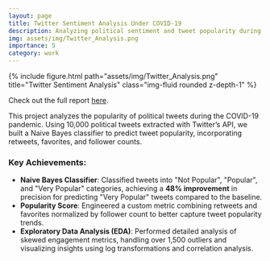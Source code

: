 ```yaml
---
layout: page
title: Twitter Sentiment Analysis Under COVID-19
description: Analyzing political sentiment and tweet popularity during the pandemic.
img: assets/img/Twitter_Analysis.png
importance: 5
category: work
---
```


<div class="row">
    <div class="col-sm mt-3 mt-md-0">
        {% include figure.html path="assets/img/Twitter_Analysis.png" title="Twitter Sentiment Analysis" class="img-fluid rounded z-depth-1" %}
    </div>
</div>

Check out the full report [here](https://drive.google.com/file/d/13YD3Vb4k0vSMUJ0LCmSpLQ4Vg15xQCUG/view?usp=sharing).

This project analyzes the popularity of political tweets during the COVID-19 pandemic. Using 10,000 political tweets extracted with Twitter’s API, we built a Naive Bayes classifier to predict tweet popularity, incorporating retweets, favorites, and follower counts.

### Key Achievements:
- **Naive Bayes Classifier**: Classified tweets into "Not Popular", "Popular", and "Very Popular" categories, achieving a **48% improvement** in precision for predicting "Very Popular" tweets compared to the baseline.
- **Popularity Score**: Engineered a custom metric combining retweets and favorites normalized by follower count to better capture tweet popularity trends.
- **Exploratory Data Analysis (EDA)**: Performed detailed analysis of skewed engagement metrics, handling over 1,500 outliers and visualizing insights using log transformations and correlation analysis.